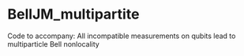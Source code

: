 # BellJM_multipartite
Code to accompany: All incompatible measurements on qubits lead to multiparticle Bell nonlocality

